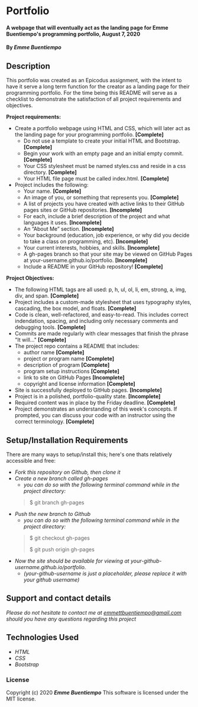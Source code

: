 # __Portfolio__

#### __A webpage that will eventually act as the landing page for Emme Buentiempo's programming portfolio, August 7, 2020__

#### By _**Emme Buentiempo**_

## Description

This portfolio was created as an Epicodus assignment, with the intent to have it serve a long term function for the creator as a landing page for their programming portfolio. For the time being this README will serve as a checklist to demonstrate the satisfaction of all project requirements and objectives.

__Project requirements:__

* Create a portfolio webpage using HTML and CSS, which will later act as the landing page for your programming portfolio. **[Complete]**
  * Do not use a template to create your initial HTML and Bootstrap. **[Complete]**
  * Begin your work with an empty page and an initial empty commit. **[Complete]**
  * Your CSS stylesheet must be named styles.css and reside in a css directory. **[Complete]**
  * Your HTML file page must be called index.html. **[Complete]**
* Project includes the following:
  * Your name. **[Complete]**
  * An image of you, or something that represents you. **[Complete]**
  * A list of projects you have created with active links to their GitHub pages sites or GitHub repositories. **[Incomplete]**
  * For each, include a brief description of the project and what languages it uses. **[Incomplete]**
  * An “About Me” section. **[Incomplete]**
  * Your background (education, job experience, or why did you decide to take a class on programming, etc). **[Incomplete]**
  * Your current interests, hobbies, and skills. **[Incomplete]**
  * A gh-pages branch so that your site may be viewed on GitHub Pages at your-username.github.io/portfolio. **[Incomplete]**
  * Include a README in your GitHub repository! **[Complete]**

__Project Objectives:__

  * The following HTML tags are all used: p, h, ul, ol, li, em, strong, a, img, div, and span. **[Complete]**
  * Project includes a custom-made stylesheet that uses typography styles, cascading, the box model, and floats. **[Complete]**
  * Code is clean, well-refactored, and easy-to-read. This includes correct indendation, spacing, and including only necessary comments and debugging tools. **[Complete]**
  * Commits are made regularly with clear messages that finish the phrase "It will…" **[Complete]**
  * The project repo contains a README that includes:
    * author name **[Complete]**
    * project or program name **[Complete]**
    * description of program **[Complete]**
    * program setup instructions **[Complete]**
    * link to site on GitHub Pages **[Incomplete]**
    * copyright and license information **[Complete]**
  * Site is successfully deployed to GitHub pages. **[Incomplete]**
  * Project is in a polished, portfolio-quality state. **[Incomplete]**
  * Required content was in place by the Friday deadline. **[Complete]**
  * Project demonstrates an understanding of this week's concepts. If prompted, you can discuss your code with an instructor using the correct terminology. **[Complete]**

## Setup/Installation Requirements

There are many ways to setup/install this; here's one thats relatively accessible and free:
* _Fork this repository on Github, then clone it_
* _Create a new branch called gh-pages_
  * _you can do so with the following terminal command while in the project directory:_
  >$ git branch gh-pages
* _Push the new branch to Github_
  * _you can do so with the following terminal command while in the project directory:_
  >$ git checkout gh-pages
  >
  >$ git push origin gh-pages
* _Now the site should be available for viewing at your-github-username.github.io/portfolio._
  * _(your-github-username is just a placeholder, please replace it with your github username)_

## Support and contact details

_Please do not hesitate to contact me at emmettbuentiempo@gmail.com should you have any questions regarding this project_

## Technologies Used

* _HTML_
* _CSS_
* _Bootstrap_

### License

Copyright (c) 2020 **_Emme Buentiempo_**
This software is licensed under the MIT license.